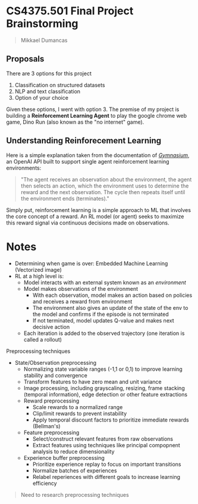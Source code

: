 # CS4375.501 Final Project Brainstorming
> Mikkael Dumancas

## Proposals

There are 3 options for this project
1. Classification on structured datasets
2. NLP and text classification
3. Option of your choice

Given these options, I went with option 3. The premise of my project is building a **Reinforcement Learning Agent** to play the google chrome web game, Dino Run (also known as the "no internet" game).

## Understanding Reinforecement Learning

Here is a simple explanation taken from the documentation of [*Gymnasium*](https://gymnasium.farama.org/introduction/basic_usage/), an OpenAI API built to support single agent reinforcement learning environments:

> "The agent receives an observation about the environment, the agent then selects an action, which the environment uses to determine the reward and the next observation. The cycle then repeats itself until the environment ends (terminates)."

Simply put, reinforcement learning is a simple approach to ML that involves the core concept of a reward. An RL model (or agent) seeks to maximize this reward signal via continuous decisions made on observations.

# Notes

- Determining when game is over: Embedded Machine Learning (Vectorized image)
- RL at a high level is:
  - Model interacts with an external system known as an *environment*
  - Model makes observations of the environment
    - With each observation, model makes an action based on policies and receives a reward from environment
    - The environment also gives an update of the state of the env to the model and confirms if the episode is not terminated
    - If not terminated, model updates Q-value and makes next decisive action
  - Each iteration is added to the observed trajectory (one iteration is called a rollout)

Preprocessing techniques

- State/Observation preprocessing
  - Normalizing state variable ranges (-1,1 or 0,1) to improve learning stability and convergence
  - Transform features to have zero mean and unit variance
  - Image processing, including grayscaling, resizing, frame stacking (temporal information), edge detection or other feature extractions
  - Reward preprocessing
    - Scale rewards to a normalized range
    - Clip/limit rewards to prevent instability
    - Apply temporal discount factors to prioritize immediate rewards (Bellman's)
  - Feature preprocessing
    - Select/construct relevant features from raw observations
    - Extract features using techniques like principal compopnent analysis to reduce dimensionality
  - Experience buffer preprocessing
    - Prioritize experience replay to focus on important transitions
    - Normalize batches of experiences
    - Relabel reperiences with different goals to increase learning efficiency
> Need to research preprocessing techniques







